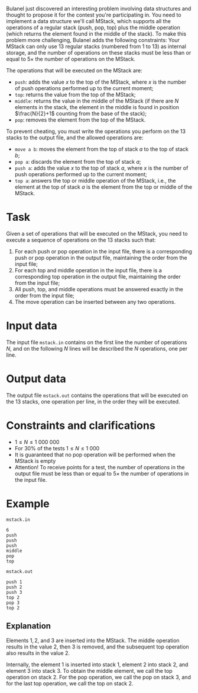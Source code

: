 Bulanel just discovered an interesting problem involving data structures and thought to propose it for the contest you're participating in. You need to implement a data structure we'll call MStack, which supports all the operations of a regular stack (push, pop, top) plus the middle operation (which returns the element found in the middle of the stack). To make this problem more challenging, Bulanel adds the following constraints: Your MStack can only use $13$ regular stacks (numbered from $1$ to $13$) as internal storage, and the number of operations on these stacks must be less than or equal to $5 \times$ the number of operations on the MStack.

The operations that will be executed on the MStack are:
* `push`: adds the value $x$ to the top of the MStack, where $x$ is the number of push operations performed up to the current moment;
* `top`: returns the value from the top of the MStack;
* `middle`: returns the value in the middle of the MStack (if there are $N$ elements in the stack, the element in the middle is found in position $\frac{N}{2}+1$ counting from the base of the stack);
* `pop`: removes the element from the top of the MStack.

To prevent cheating, you must write the operations you perform on the $13$ stacks to the output file, and the allowed operations are:

* `move a b`: moves the element from the top of stack $a$ to the top of stack $b$;
* `pop a`: discards the element from the top of stack $a$;
* `push a`: adds the value $x$ to the top of stack $a$, where $x$ is the number of push operations performed up to the current moment;
* `top a`: answers the top or middle operation of the MStack, i.e., the element at the top of stack $a$ is the element from the top or middle of the MStack.

# Task
Given a set of operations that will be executed on the MStack, you need to execute a sequence of operations on the $13$ stacks such that:

1. For each push or pop operation in the input file, there is a corresponding push or pop operation in the output file, maintaining the order from the input file;
2. For each top and middle operation in the input file, there is a corresponding top operation in the output file, maintaining the order from the input file;
3. All push, top, and middle operations must be answered exactly in the order from the input file;
4. The move operation can be inserted between any two operations.

# Input data

The input file `mstack.in` contains on the first line the number of operations $N$, and on the following $N$ lines will be described the $N$ operations, one per line.

# Output data

The output file `mstack.out` contains the operations that will be executed on the $13$ stacks, one operation per line, in the order they will be executed.

# Constraints and clarifications

* $1 \leq N \leq 1\ 000\ 000$
* For $30\%$ of the tests $1 \leq N \leq 1\ 000$
* It is guaranteed that no pop operation will be performed when the MStack is empty
* Attention! To receive points for a test, the number of operations in the output file must be less than or equal to $5 \times$ the number of operations in the input file.

# Example

`mstack.in`
```
6
push
push
push
middle
pop
top
```

`mstack.out`
```
push 1
push 2
push 3
top 2
pop 3
top 2
```

## Explanation

Elements $1, 2,$ and $3$ are inserted into the MStack. The middle operation results in the value $2$, then $3$ is removed, and the subsequent top operation also results in the value $2$.

Internally, the element $1$ is inserted into stack $1$, element $2$ into stack $2$, and element $3$ into stack $3$. To obtain the middle element, we call the top operation on stack $2$. For the pop operation, we call the pop on stack $3$, and for the last top operation, we call the top on stack $2$.